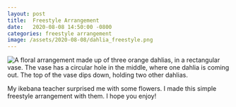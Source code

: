 ```yaml
---
layout: post
title:  Freestyle Arrangement
date:   2020-08-08 14:50:00 -0800
categories: freestyle arrangement
image: /assets/2020-08-08/dahlia_freestyle.png
---
```


![A floral arrangement made up of three orange dahlias, in a rectangular vase. The vase has a circular hole in the middle, where one dahlia is coming out. The top of the vase dips down, holding two other dahlias.](/assets/2020-08-08/dahlia_freestyle.png)

My ikebana teacher surprised me with some flowers. I made this simple freestyle arrangement with them. I hope you enjoy!